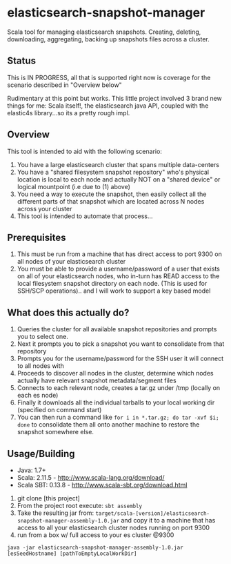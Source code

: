 # elasticsearch-snapshot-manager
Scala tool for managing elasticsearch snapshots. Creating, deleting, downloading, aggregating, backing up snapshots files across a cluster.

## Status

This is IN PROGRESS, all that is supported right now is coverage for the scenario described in "Overview below"

Rudimentary at this point but works. This little project involved 3 brand new things for me: Scala itself!, the elasticsearch java API, coupled with the elastic4s library...so its a pretty rough impl.

## Overview

This tool is intended to aid with the following scenario:

1. You have a large elasticsearch cluster that spans multiple data-centers
2. You have a "shared filesystem snapshot repository" who's physical location is local to each node and actually NOT on a "shared device" or logical mountpoint (i.e due to (1) above)
3. You need a way to execute the snapshot, then easily collect all the different parts of that snapshot which are located across N nodes across your cluster
4. This tool is intended to automate that process...

## Prerequisites

1. This must be run from a machine that has direct access to port 9300 on all nodes of your elasticsearch cluster
2. You must be able to provide a username/password of a user that exists on all of your elasticsearch nodes, who in-turn has READ access to the local filesystem snapshot directory on each node. (This is used for SSH/SCP operations).. and I will work to support a key based model

## What does this actually do?

1. Queries the cluster for all available snapshot repositories and prompts you to select one.
2. Next it prompts you to pick a snapshot you want to consolidate from that repository
3. Prompts you for the username/password for the SSH user it will connect to all nodes with
4. Proceeds to discover all nodes in the cluster, determine which nodes actually have relevant snapshot metadata/segment files
5. Connects to each relevant node, creates a tar.gz under /tmp (locally on each es node)
6. Finally it downloads all the individual tarballs to your local working dir (specified on command start)
7. You can then run a command like `for i in *.tar.gz; do tar -xvf $i; done` to consolidate them all onto another machine to restore the snapshot somewhere else.

## Usage/Building

* Java: 1.7+
* Scala: 2.11.5 - http://www.scala-lang.org/download/
* Scala SBT: 0.13.8 - http://www.scala-sbt.org/download.html


1. git clone [this project]
2. From the project root execute: `sbt assembly`
3. Take the resulting jar from:   `target/scala-[version]/elasticsearch-snapshot-manager-assembly-1.0.jar` and copy it to a machine that has access to all your elasticsearch cluster nodes running on port 9300
4. run from a box w/ full access to your es cluster @9300
```
java -jar elasticsearch-snapshot-manager-assembly-1.0.jar [esSeedHostname] [pathToEmptyLocalWorkDir]
```
